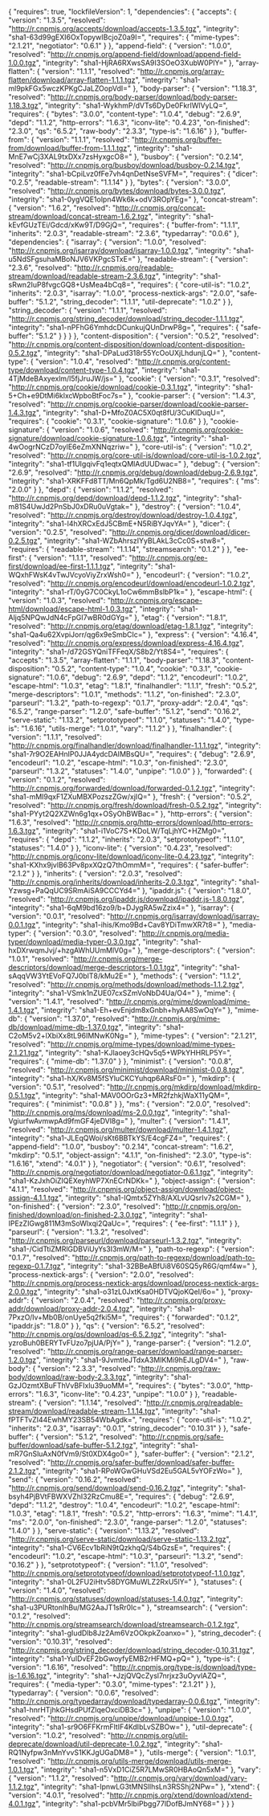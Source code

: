 {
  "requires": true,
  "lockfileVersion": 1,
  "dependencies": {
    "accepts": {
      "version": "1.3.5",
      "resolved": "http://r.cnpmjs.org/accepts/download/accepts-1.3.5.tgz",
      "integrity": "sha1-63d99gEXI6OxTopywIBcjoZ0a9I=",
      "requires": {
        "mime-types": "2.1.21",
        "negotiator": "0.6.1"
      }
    },
    "append-field": {
      "version": "1.0.0",
      "resolved": "http://r.cnpmjs.org/append-field/download/append-field-1.0.0.tgz",
      "integrity": "sha1-HjRA6RXwsSA9I3SOeO3XubW0PlY="
    },
    "array-flatten": {
      "version": "1.1.1",
      "resolved": "http://r.cnpmjs.org/array-flatten/download/array-flatten-1.1.1.tgz",
      "integrity": "sha1-ml9pkFGx5wczKPKgCJaLZOopVdI="
    },
    "body-parser": {
      "version": "1.18.3",
      "resolved": "http://r.cnpmjs.org/body-parser/download/body-parser-1.18.3.tgz",
      "integrity": "sha1-WykhmP/dVTs6DyDe0FkrlWlVyLQ=",
      "requires": {
        "bytes": "3.0.0",
        "content-type": "1.0.4",
        "debug": "2.6.9",
        "depd": "1.1.2",
        "http-errors": "1.6.3",
        "iconv-lite": "0.4.23",
        "on-finished": "2.3.0",
        "qs": "6.5.2",
        "raw-body": "2.3.3",
        "type-is": "1.6.16"
      }
    },
    "buffer-from": {
      "version": "1.1.1",
      "resolved": "http://r.cnpmjs.org/buffer-from/download/buffer-from-1.1.1.tgz",
      "integrity": "sha1-MnE7wCj3XAL9txDXx7zsHyxgcO8="
    },
    "busboy": {
      "version": "0.2.14",
      "resolved": "http://r.cnpmjs.org/busboy/download/busboy-0.2.14.tgz",
      "integrity": "sha1-bCpiLvz0fFe7vh4qnDetNseSVFM=",
      "requires": {
        "dicer": "0.2.5",
        "readable-stream": "1.1.14"
      }
    },
    "bytes": {
      "version": "3.0.0",
      "resolved": "http://r.cnpmjs.org/bytes/download/bytes-3.0.0.tgz",
      "integrity": "sha1-0ygVQE1olpn4Wk6k+odV3ROpYEg="
    },
    "concat-stream": {
      "version": "1.6.2",
      "resolved": "http://r.cnpmjs.org/concat-stream/download/concat-stream-1.6.2.tgz",
      "integrity": "sha1-kEvfGUzTEi/Gdcd/xKw9T/D9GjQ=",
      "requires": {
        "buffer-from": "1.1.1",
        "inherits": "2.0.3",
        "readable-stream": "2.3.6",
        "typedarray": "0.0.6"
      },
      "dependencies": {
        "isarray": {
          "version": "1.0.0",
          "resolved": "http://r.cnpmjs.org/isarray/download/isarray-1.0.0.tgz",
          "integrity": "sha1-u5NdSFgsuhaMBoNJV6VKPgcSTxE="
        },
        "readable-stream": {
          "version": "2.3.6",
          "resolved": "http://r.cnpmjs.org/readable-stream/download/readable-stream-2.3.6.tgz",
          "integrity": "sha1-sRwn2IuP8fvgcGQ8+UsMea4bCq8=",
          "requires": {
            "core-util-is": "1.0.2",
            "inherits": "2.0.3",
            "isarray": "1.0.0",
            "process-nextick-args": "2.0.0",
            "safe-buffer": "5.1.2",
            "string_decoder": "1.1.1",
            "util-deprecate": "1.0.2"
          }
        },
        "string_decoder": {
          "version": "1.1.1",
          "resolved": "http://r.cnpmjs.org/string_decoder/download/string_decoder-1.1.1.tgz",
          "integrity": "sha1-nPFhG6YmhdcDCunkujQUnDrwP8g=",
          "requires": {
            "safe-buffer": "5.1.2"
          }
        }
      }
    },
    "content-disposition": {
      "version": "0.5.2",
      "resolved": "http://r.cnpmjs.org/content-disposition/download/content-disposition-0.5.2.tgz",
      "integrity": "sha1-DPaLud318r55YcOoUXjLhdunjLQ="
    },
    "content-type": {
      "version": "1.0.4",
      "resolved": "http://r.cnpmjs.org/content-type/download/content-type-1.0.4.tgz",
      "integrity": "sha1-4TjMdeBAxyexlm/l5fjJruJW/js="
    },
    "cookie": {
      "version": "0.3.1",
      "resolved": "http://r.cnpmjs.org/cookie/download/cookie-0.3.1.tgz",
      "integrity": "sha1-5+Ch+e9DtMi6klxcWpboBtFoc7s="
    },
    "cookie-parser": {
      "version": "1.4.3",
      "resolved": "http://r.cnpmjs.org/cookie-parser/download/cookie-parser-1.4.3.tgz",
      "integrity": "sha1-D+MfoZ0AC5X0qt8fU/3CuKIDuqU=",
      "requires": {
        "cookie": "0.3.1",
        "cookie-signature": "1.0.6"
      }
    },
    "cookie-signature": {
      "version": "1.0.6",
      "resolved": "http://r.cnpmjs.org/cookie-signature/download/cookie-signature-1.0.6.tgz",
      "integrity": "sha1-4wOogrNCzD7oylE6eZmXNNqzriw="
    },
    "core-util-is": {
      "version": "1.0.2",
      "resolved": "http://r.cnpmjs.org/core-util-is/download/core-util-is-1.0.2.tgz",
      "integrity": "sha1-tf1UIgqivFq1eqtxQMlAdUUDwac="
    },
    "debug": {
      "version": "2.6.9",
      "resolved": "http://r.cnpmjs.org/debug/download/debug-2.6.9.tgz",
      "integrity": "sha1-XRKFFd8TT/Mn6QpMk/Tgd6U2NB8=",
      "requires": {
        "ms": "2.0.0"
      }
    },
    "depd": {
      "version": "1.1.2",
      "resolved": "http://r.cnpmjs.org/depd/download/depd-1.1.2.tgz",
      "integrity": "sha1-m81S4UwJd2PnSbJ0xDRu0uVgtak="
    },
    "destroy": {
      "version": "1.0.4",
      "resolved": "http://r.cnpmjs.org/destroy/download/destroy-1.0.4.tgz",
      "integrity": "sha1-l4hXRCxEdJ5CBmE+N5RiBYJqvYA="
    },
    "dicer": {
      "version": "0.2.5",
      "resolved": "http://r.cnpmjs.org/dicer/download/dicer-0.2.5.tgz",
      "integrity": "sha1-WZbAhrszIYyBLAkL3cCc0S+stw8=",
      "requires": {
        "readable-stream": "1.1.14",
        "streamsearch": "0.1.2"
      }
    },
    "ee-first": {
      "version": "1.1.1",
      "resolved": "http://r.cnpmjs.org/ee-first/download/ee-first-1.1.1.tgz",
      "integrity": "sha1-WQxhFWsK4vTwJVcyoViyZrxWsh0="
    },
    "encodeurl": {
      "version": "1.0.2",
      "resolved": "http://r.cnpmjs.org/encodeurl/download/encodeurl-1.0.2.tgz",
      "integrity": "sha1-rT/0yG7C0CkyL1oCw6mmBslbP1k="
    },
    "escape-html": {
      "version": "1.0.3",
      "resolved": "http://r.cnpmjs.org/escape-html/download/escape-html-1.0.3.tgz",
      "integrity": "sha1-Aljq5NPQwJdN4cFpGI7wBR0dGYg="
    },
    "etag": {
      "version": "1.8.1",
      "resolved": "http://r.cnpmjs.org/etag/download/etag-1.8.1.tgz",
      "integrity": "sha1-Qa4u62XvpiJorr/qg6x9eSmbCIc="
    },
    "express": {
      "version": "4.16.4",
      "resolved": "http://r.cnpmjs.org/express/download/express-4.16.4.tgz",
      "integrity": "sha1-/d72GSYQniTFFeqX/S8b2/Yt8S4=",
      "requires": {
        "accepts": "1.3.5",
        "array-flatten": "1.1.1",
        "body-parser": "1.18.3",
        "content-disposition": "0.5.2",
        "content-type": "1.0.4",
        "cookie": "0.3.1",
        "cookie-signature": "1.0.6",
        "debug": "2.6.9",
        "depd": "1.1.2",
        "encodeurl": "1.0.2",
        "escape-html": "1.0.3",
        "etag": "1.8.1",
        "finalhandler": "1.1.1",
        "fresh": "0.5.2",
        "merge-descriptors": "1.0.1",
        "methods": "1.1.2",
        "on-finished": "2.3.0",
        "parseurl": "1.3.2",
        "path-to-regexp": "0.1.7",
        "proxy-addr": "2.0.4",
        "qs": "6.5.2",
        "range-parser": "1.2.0",
        "safe-buffer": "5.1.2",
        "send": "0.16.2",
        "serve-static": "1.13.2",
        "setprototypeof": "1.1.0",
        "statuses": "1.4.0",
        "type-is": "1.6.16",
        "utils-merge": "1.0.1",
        "vary": "1.1.2"
      }
    },
    "finalhandler": {
      "version": "1.1.1",
      "resolved": "http://r.cnpmjs.org/finalhandler/download/finalhandler-1.1.1.tgz",
      "integrity": "sha1-7r9O2EAHnIP0JJA4ydcDAIMBsQU=",
      "requires": {
        "debug": "2.6.9",
        "encodeurl": "1.0.2",
        "escape-html": "1.0.3",
        "on-finished": "2.3.0",
        "parseurl": "1.3.2",
        "statuses": "1.4.0",
        "unpipe": "1.0.0"
      }
    },
    "forwarded": {
      "version": "0.1.2",
      "resolved": "http://r.cnpmjs.org/forwarded/download/forwarded-0.1.2.tgz",
      "integrity": "sha1-mMI9qxF1ZXuMBXPozszZGw/xjIQ="
    },
    "fresh": {
      "version": "0.5.2",
      "resolved": "http://r.cnpmjs.org/fresh/download/fresh-0.5.2.tgz",
      "integrity": "sha1-PYyt2Q2XZWn6g1qx+OSyOhBWBac="
    },
    "http-errors": {
      "version": "1.6.3",
      "resolved": "http://r.cnpmjs.org/http-errors/download/http-errors-1.6.3.tgz",
      "integrity": "sha1-i1VoC7S+KDoLW/TqLjhYC+HZMg0=",
      "requires": {
        "depd": "1.1.2",
        "inherits": "2.0.3",
        "setprototypeof": "1.1.0",
        "statuses": "1.4.0"
      }
    },
    "iconv-lite": {
      "version": "0.4.23",
      "resolved": "http://r.cnpmjs.org/iconv-lite/download/iconv-lite-0.4.23.tgz",
      "integrity": "sha1-KXhx9jvlB63Pv8pxXQzQ7thOmmM=",
      "requires": {
        "safer-buffer": "2.1.2"
      }
    },
    "inherits": {
      "version": "2.0.3",
      "resolved": "http://r.cnpmjs.org/inherits/download/inherits-2.0.3.tgz",
      "integrity": "sha1-Yzwsg+PaQqUC9SRmAiSA9CCCYd4="
    },
    "ipaddr.js": {
      "version": "1.8.0",
      "resolved": "http://r.cnpmjs.org/ipaddr.js/download/ipaddr.js-1.8.0.tgz",
      "integrity": "sha1-6qM9bd16zo9/b+DJygRA5wZzix4="
    },
    "isarray": {
      "version": "0.0.1",
      "resolved": "http://r.cnpmjs.org/isarray/download/isarray-0.0.1.tgz",
      "integrity": "sha1-ihis/Kmo9Bd+Cav8YDiTmwXR7t8="
    },
    "media-typer": {
      "version": "0.3.0",
      "resolved": "http://r.cnpmjs.org/media-typer/download/media-typer-0.3.0.tgz",
      "integrity": "sha1-hxDXrwqmJvj/+hzgAWhUUmMlV0g="
    },
    "merge-descriptors": {
      "version": "1.0.1",
      "resolved": "http://r.cnpmjs.org/merge-descriptors/download/merge-descriptors-1.0.1.tgz",
      "integrity": "sha1-sAqqVW3YtEVoFQ7J0blT8/kMu2E="
    },
    "methods": {
      "version": "1.1.2",
      "resolved": "http://r.cnpmjs.org/methods/download/methods-1.1.2.tgz",
      "integrity": "sha1-VSmk1nZUE07cxSZmVoNbD4Ua/O4="
    },
    "mime": {
      "version": "1.4.1",
      "resolved": "http://r.cnpmjs.org/mime/download/mime-1.4.1.tgz",
      "integrity": "sha1-Eh+evEnjdm8xGnbh+hyAA8SwOqY="
    },
    "mime-db": {
      "version": "1.37.0",
      "resolved": "http://r.cnpmjs.org/mime-db/download/mime-db-1.37.0.tgz",
      "integrity": "sha1-C2oM5v2+lXbiXx8tL96IMNwK0Ng="
    },
    "mime-types": {
      "version": "2.1.21",
      "resolved": "http://r.cnpmjs.org/mime-types/download/mime-types-2.1.21.tgz",
      "integrity": "sha1-KJlaoey3cHQv5q5+WPkYHHRLP5Y=",
      "requires": {
        "mime-db": "1.37.0"
      }
    },
    "minimist": {
      "version": "0.0.8",
      "resolved": "http://r.cnpmjs.org/minimist/download/minimist-0.0.8.tgz",
      "integrity": "sha1-hX/Kv8M5fSYluCKCYuhqp6ARsF0="
    },
    "mkdirp": {
      "version": "0.5.1",
      "resolved": "http://r.cnpmjs.org/mkdirp/download/mkdirp-0.5.1.tgz",
      "integrity": "sha1-MAV0OOrGz3+MR2fzhkjWaX11yQM=",
      "requires": {
        "minimist": "0.0.8"
      }
    },
    "ms": {
      "version": "2.0.0",
      "resolved": "http://r.cnpmjs.org/ms/download/ms-2.0.0.tgz",
      "integrity": "sha1-VgiurfwAvmwpAd9fmGF4jeDVl8g="
    },
    "multer": {
      "version": "1.4.1",
      "resolved": "http://r.cnpmjs.org/multer/download/multer-1.4.1.tgz",
      "integrity": "sha1-JLEqQWoi/sKt6BBTkYS/E4cgFZ4=",
      "requires": {
        "append-field": "1.0.0",
        "busboy": "0.2.14",
        "concat-stream": "1.6.2",
        "mkdirp": "0.5.1",
        "object-assign": "4.1.1",
        "on-finished": "2.3.0",
        "type-is": "1.6.16",
        "xtend": "4.0.1"
      }
    },
    "negotiator": {
      "version": "0.6.1",
      "resolved": "http://r.cnpmjs.org/negotiator/download/negotiator-0.6.1.tgz",
      "integrity": "sha1-KzJxhOiZIQEXeyhWP7XnECrNDKk="
    },
    "object-assign": {
      "version": "4.1.1",
      "resolved": "http://r.cnpmjs.org/object-assign/download/object-assign-4.1.1.tgz",
      "integrity": "sha1-IQmtx5ZYh8/AXLvUQsrIv7s2CGM="
    },
    "on-finished": {
      "version": "2.3.0",
      "resolved": "http://r.cnpmjs.org/on-finished/download/on-finished-2.3.0.tgz",
      "integrity": "sha1-IPEzZIGwg811M3mSoWlxqi2QaUc=",
      "requires": {
        "ee-first": "1.1.1"
      }
    },
    "parseurl": {
      "version": "1.3.2",
      "resolved": "http://r.cnpmjs.org/parseurl/download/parseurl-1.3.2.tgz",
      "integrity": "sha1-/CidTtiZMRlGDBViUyYs3I3mW/M="
    },
    "path-to-regexp": {
      "version": "0.1.7",
      "resolved": "http://r.cnpmjs.org/path-to-regexp/download/path-to-regexp-0.1.7.tgz",
      "integrity": "sha1-32BBeABfUi8V60SQ5yR6G/qmf4w="
    },
    "process-nextick-args": {
      "version": "2.0.0",
      "resolved": "http://r.cnpmjs.org/process-nextick-args/download/process-nextick-args-2.0.0.tgz",
      "integrity": "sha1-o31zL0JxtKsa0HDTVQjoKQeI/6o="
    },
    "proxy-addr": {
      "version": "2.0.4",
      "resolved": "http://r.cnpmjs.org/proxy-addr/download/proxy-addr-2.0.4.tgz",
      "integrity": "sha1-7PxzO/Iv+Mb0B/onUye5q2fki5M=",
      "requires": {
        "forwarded": "0.1.2",
        "ipaddr.js": "1.8.0"
      }
    },
    "qs": {
      "version": "6.5.2",
      "resolved": "http://r.cnpmjs.org/qs/download/qs-6.5.2.tgz",
      "integrity": "sha1-yzroBuh0BERYTvFUzo7pjUA/PjY="
    },
    "range-parser": {
      "version": "1.2.0",
      "resolved": "http://r.cnpmjs.org/range-parser/download/range-parser-1.2.0.tgz",
      "integrity": "sha1-9JvmtIeJTdxA3MlKMi9hEJLgDV4="
    },
    "raw-body": {
      "version": "2.3.3",
      "resolved": "http://r.cnpmjs.org/raw-body/download/raw-body-2.3.3.tgz",
      "integrity": "sha1-GzJOzmtXBuFThVvBFIxlu39uoMM=",
      "requires": {
        "bytes": "3.0.0",
        "http-errors": "1.6.3",
        "iconv-lite": "0.4.23",
        "unpipe": "1.0.0"
      }
    },
    "readable-stream": {
      "version": "1.1.14",
      "resolved": "http://r.cnpmjs.org/readable-stream/download/readable-stream-1.1.14.tgz",
      "integrity": "sha1-fPTFTvZI44EwhMY23SB54WbAgdk=",
      "requires": {
        "core-util-is": "1.0.2",
        "inherits": "2.0.3",
        "isarray": "0.0.1",
        "string_decoder": "0.10.31"
      }
    },
    "safe-buffer": {
      "version": "5.1.2",
      "resolved": "http://r.cnpmjs.org/safe-buffer/download/safe-buffer-5.1.2.tgz",
      "integrity": "sha1-mR7GnSluAxN0fVm9/St0XDX4go0="
    },
    "safer-buffer": {
      "version": "2.1.2",
      "resolved": "http://r.cnpmjs.org/safer-buffer/download/safer-buffer-2.1.2.tgz",
      "integrity": "sha1-RPoWGwGHuVSd2Eu5GAL5vYOFzWo="
    },
    "send": {
      "version": "0.16.2",
      "resolved": "http://r.cnpmjs.org/send/download/send-0.16.2.tgz",
      "integrity": "sha1-bsyh4PjBVtFBWXVZhI32RzCmu8E=",
      "requires": {
        "debug": "2.6.9",
        "depd": "1.1.2",
        "destroy": "1.0.4",
        "encodeurl": "1.0.2",
        "escape-html": "1.0.3",
        "etag": "1.8.1",
        "fresh": "0.5.2",
        "http-errors": "1.6.3",
        "mime": "1.4.1",
        "ms": "2.0.0",
        "on-finished": "2.3.0",
        "range-parser": "1.2.0",
        "statuses": "1.4.0"
      }
    },
    "serve-static": {
      "version": "1.13.2",
      "resolved": "http://r.cnpmjs.org/serve-static/download/serve-static-1.13.2.tgz",
      "integrity": "sha1-CV6Ecv1bRiN9tQzkhqQ/S4bGzsE=",
      "requires": {
        "encodeurl": "1.0.2",
        "escape-html": "1.0.3",
        "parseurl": "1.3.2",
        "send": "0.16.2"
      }
    },
    "setprototypeof": {
      "version": "1.1.0",
      "resolved": "http://r.cnpmjs.org/setprototypeof/download/setprototypeof-1.1.0.tgz",
      "integrity": "sha1-0L2FU2iHtv58DYGMuWLZ2RxU5lY="
    },
    "statuses": {
      "version": "1.4.0",
      "resolved": "http://r.cnpmjs.org/statuses/download/statuses-1.4.0.tgz",
      "integrity": "sha1-u3PURtonlhBu/MG2AaJT1sRr0Ic="
    },
    "streamsearch": {
      "version": "0.1.2",
      "resolved": "http://r.cnpmjs.org/streamsearch/download/streamsearch-0.1.2.tgz",
      "integrity": "sha1-gIudDlb8Jz2Am6VzOOkpkZoanxo="
    },
    "string_decoder": {
      "version": "0.10.31",
      "resolved": "http://r.cnpmjs.org/string_decoder/download/string_decoder-0.10.31.tgz",
      "integrity": "sha1-YuIDvEF2bGwoyfyEMB2rHFMQ+pQ="
    },
    "type-is": {
      "version": "1.6.16",
      "resolved": "http://r.cnpmjs.org/type-is/download/type-is-1.6.16.tgz",
      "integrity": "sha1-+JzjQVQcZysl7nrjxz3uOyvlAZQ=",
      "requires": {
        "media-typer": "0.3.0",
        "mime-types": "2.1.21"
      }
    },
    "typedarray": {
      "version": "0.0.6",
      "resolved": "http://r.cnpmjs.org/typedarray/download/typedarray-0.0.6.tgz",
      "integrity": "sha1-hnrHTjhkGHsdPUfZlqeOxciDB3c="
    },
    "unpipe": {
      "version": "1.0.0",
      "resolved": "http://r.cnpmjs.org/unpipe/download/unpipe-1.0.0.tgz",
      "integrity": "sha1-sr9O6FFKrmFltIF4KdIbLvSZBOw="
    },
    "util-deprecate": {
      "version": "1.0.2",
      "resolved": "http://r.cnpmjs.org/util-deprecate/download/util-deprecate-1.0.2.tgz",
      "integrity": "sha1-RQ1Nyfpw3nMnYvvS1KKJgUGaDM8="
    },
    "utils-merge": {
      "version": "1.0.1",
      "resolved": "http://r.cnpmjs.org/utils-merge/download/utils-merge-1.0.1.tgz",
      "integrity": "sha1-n5VxD1CiZ5R7LMwSR0HBAoQn5xM="
    },
    "vary": {
      "version": "1.1.2",
      "resolved": "http://r.cnpmjs.org/vary/download/vary-1.1.2.tgz",
      "integrity": "sha1-IpnwLG3tMNSllhsLn3RSShj2NPw="
    },
    "xtend": {
      "version": "4.0.1",
      "resolved": "http://r.cnpmjs.org/xtend/download/xtend-4.0.1.tgz",
      "integrity": "sha1-pcbVMr5lbiPbgg77lDofBJmNY68="
    }
  }
}
